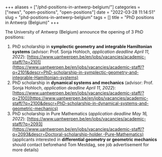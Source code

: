 +++
aliases = ["/phd-positions-in-antwerp-belgium/"]
categories = ["news", "open-positions", "open-positions"]
date = "2022-03-28 11:14:51"
slug = "phd-positions-in-antwerp-belgium"
tags = []
title = "PhD positions in Antwerp (Belgium)"
+++

The University of Antwerp (Belgium) announce the opening of 3 PhD
positions:

1.  PhD scholarship in **symplectic geometry and integrable Hamiltonian systems** (advisor: Prof. Sonja Hohloch, *application deadline April 11, 2022*): [https://www.uantwerpen.be/en/jobs/vacancies/academic-staff/?q=2101](https://www.uantwerpen.be/en/jobs/vacancies/academic-staff/?q=2101&descr=PhD-scholarship-in-symplectic-geometry-and-integrable-Hamiltonian-systems)
2.  PhD scholarship in **dynamical systems and mechanics** (advisor: Prof. Sonja Hohloch, *application deadline April 11, 2022*): [https://www.uantwerpen.be/en/jobs/vacancies/academic-staff/?q=2100](https://www.uantwerpen.be/en/jobs/vacancies/academic-staff/?q=2100&descr=PhD-scholarship-in-dynamical-systems-and-geometric-mechanics)
3.  PhD scholarship in Pure Mathematics (*application deadline May 16, 2022*): [https://www.uantwerpen.be/en/jobs/vacancies/academic-staff/?q=2093](https://www.uantwerpen.be/en/jobs/vacancies/academic-staff/?q=2093&descr=Doctoral-scholarship-holder,-Pure-Mathematics) (applicants interested in **differential geometry or geometric mechanics** should contact beforehand Tom Mestdag, see job advertisement for more details)
